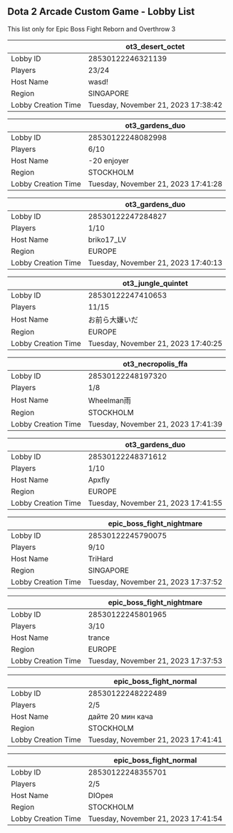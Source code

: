 ## Dota 2 Arcade Custom Game - Lobby List

This list only for Epic Boss Fight Reborn and Overthrow 3

|  | ot3_desert_octet |
| ------ | ------ |
| Lobby ID | 28530122246321139 |
| Players | 23/24 |
| Host Name | wasd! |
| Region | SINGAPORE |
| Lobby Creation Time | Tuesday, November 21, 2023 17:38:42 |


|  | ot3_gardens_duo |
| ------ | ------ |
| Lobby ID | 28530122248082998 |
| Players | 6/10 |
| Host Name | -20 enjoyer |
| Region | STOCKHOLM |
| Lobby Creation Time | Tuesday, November 21, 2023 17:41:28 |


|  | ot3_gardens_duo |
| ------ | ------ |
| Lobby ID | 28530122247284827 |
| Players | 1/10 |
| Host Name | briko17_LV |
| Region | EUROPE |
| Lobby Creation Time | Tuesday, November 21, 2023 17:40:13 |


|  | ot3_jungle_quintet |
| ------ | ------ |
| Lobby ID | 28530122247410653 |
| Players | 11/15 |
| Host Name | お前ら大嫌いだ |
| Region | EUROPE |
| Lobby Creation Time | Tuesday, November 21, 2023 17:40:25 |


|  | ot3_necropolis_ffa |
| ------ | ------ |
| Lobby ID | 28530122248197320 |
| Players | 1/8 |
| Host Name | Wheelman雨 |
| Region | STOCKHOLM |
| Lobby Creation Time | Tuesday, November 21, 2023 17:41:39 |


|  | ot3_gardens_duo |
| ------ | ------ |
| Lobby ID | 28530122248371612 |
| Players | 1/10 |
| Host Name | Apxfly |
| Region | EUROPE |
| Lobby Creation Time | Tuesday, November 21, 2023 17:41:55 |


|  | epic_boss_fight_nightmare |
| ------ | ------ |
| Lobby ID | 28530122245790075 |
| Players | 9/10 |
| Host Name | TriHard |
| Region | SINGAPORE |
| Lobby Creation Time | Tuesday, November 21, 2023 17:37:52 |


|  | epic_boss_fight_nightmare |
| ------ | ------ |
| Lobby ID | 28530122245801965 |
| Players | 3/10 |
| Host Name | trance |
| Region | EUROPE |
| Lobby Creation Time | Tuesday, November 21, 2023 17:37:53 |


|  | epic_boss_fight_normal |
| ------ | ------ |
| Lobby ID | 28530122248222489 |
| Players | 2/5 |
| Host Name | дайте 20 мин кача |
| Region | STOCKHOLM |
| Lobby Creation Time | Tuesday, November 21, 2023 17:41:41 |


|  | epic_boss_fight_normal |
| ------ | ------ |
| Lobby ID | 28530122248355701 |
| Players | 2/5 |
| Host Name | DIОрея |
| Region | STOCKHOLM |
| Lobby Creation Time | Tuesday, November 21, 2023 17:41:54 |


